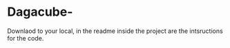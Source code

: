 # Dagacube-

Downlaod to your local, in the readme inside the project are the intsructions for the code.
